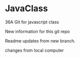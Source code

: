 # JavaClass
36A Git for javascript class

New information for this git repo

Readme updates from new branch.

changes from local computer 